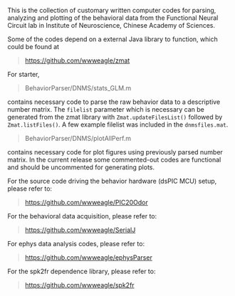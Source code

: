 This is the collection of customary written computer codes for parsing, analyzing and plotting of the behavioral data from the Functional Neural Circuit lab in Institute of Neuroscience, Chinese Academy of Sciences. 

Some of the codes depend on a external Java library to function, which could be found at 
>https://github.com/wwweagle/zmat


For starter,
>BehaviorParser/DNMS/stats_GLM.m

contains necessary code to parse the raw behavior data to a descriptive number matrix. The `filelist` parameter which is necessary can be generated from the zmat library with `Zmat.updateFilesList()` followed by `Zmat.listFiles()`. A few example filelist was included in the `dnmsfiles.mat`.


>BehaviorParser/DNMS/plotAllPerf.m

contains necessary code for plot figures using previously parsed number matrix. In the current release some commented-out codes are functional and should be uncommented for generating plots.

For the source code driving the behavior hardware (dsPIC MCU) setup, please refer to:
>https://github.com/wwweagle/PIC20Odor

For the behavioral data acquisition, please refer to:
>https://github.com/wwweagle/SerialJ

For ephys data analysis codes, please refer to:
>https://github.com/wwweagle/ephysParser

For the spk2fr dependence library, please refer to:
>https://github.com/wwweagle/spk2fr
